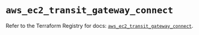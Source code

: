 # `aws_ec2_transit_gateway_connect`

Refer to the Terraform Registry for docs: [`aws_ec2_transit_gateway_connect`](https://registry.terraform.io/providers/hashicorp/aws/6.11.0/docs/resources/ec2_transit_gateway_connect).
